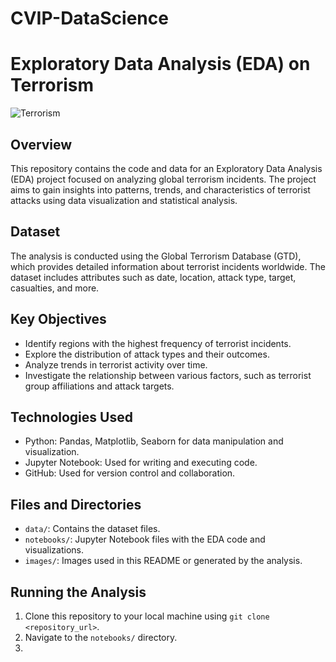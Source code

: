 # CVIP-DataScience
# Exploratory Data Analysis (EDA) on Terrorism

![Terrorism](terrorism_image.jpg) <!-- Replace with an appropriate image related to the topic -->

## Overview

This repository contains the code and data for an Exploratory Data Analysis (EDA) project focused on analyzing global terrorism incidents. The project aims to gain insights into patterns, trends, and characteristics of terrorist attacks using data visualization and statistical analysis.

## Dataset

The analysis is conducted using the Global Terrorism Database (GTD), which provides detailed information about terrorist incidents worldwide. The dataset includes attributes such as date, location, attack type, target, casualties, and more.

## Key Objectives

- Identify regions with the highest frequency of terrorist incidents.
- Explore the distribution of attack types and their outcomes.
- Analyze trends in terrorist activity over time.
- Investigate the relationship between various factors, such as terrorist group affiliations and attack targets.

## Technologies Used

- Python: Pandas, Matplotlib, Seaborn for data manipulation and visualization.
- Jupyter Notebook: Used for writing and executing code.
- GitHub: Used for version control and collaboration.

## Files and Directories

- `data/`: Contains the dataset files.
- `notebooks/`: Jupyter Notebook files with the EDA code and visualizations.
- `images/`: Images used in this README or generated by the analysis.

## Running the Analysis

1. Clone this repository to your local machine using `git clone <repository_url>`.
2. Navigate to the `notebooks/` directory.
3.
